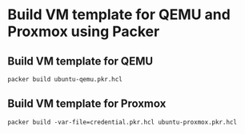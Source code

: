 # Build VM template for QEMU and Proxmox using Packer

## Build VM template for QEMU

`packer build ubuntu-qemu.pkr.hcl`

## Build VM template for Proxmox

`packer build -var-file=credential.pkr.hcl ubuntu-proxmox.pkr.hcl`
